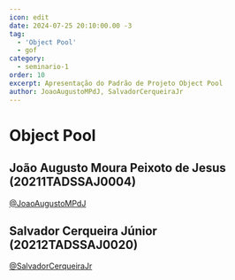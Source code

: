 ```yaml
---
icon: edit
date: 2024-07-25 20:10:00.00 -3
tag:
  - 'Object Pool'
  - gof
category:
  - seminario-1
order: 10
excerpt: Apresentação do Padrão de Projeto Object Pool
author: JoaoAugustoMPdJ, SalvadorCerqueiraJr
---
```


# Object Pool

## João Augusto Moura Peixoto de Jesus (20211TADSSAJ0004)
[@JoaoAugustoMPdJ](https://github.com/JoaoAugustoMPdJ)

<!-- @include: ../../../includes/seminario-1-JoaoAugustoMPdJ/README.md -->


## Salvador Cerqueira Júnior (20212TADSSAJ0020)
[@SalvadorCerqueiraJr](https://github.com/SalvadorCerqueiraJr)

<!-- @include: ../../../includes/seminario-1-SalvadorCerqueiraJr/README.md -->
